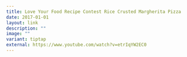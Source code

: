 ```yaml
---
title: Love Your Food Recipe Contest Rice Crusted Margherita Pizza
date: 2017-01-01
layout: link
description: ""
image: ""
variant: tiptap
external: https://www.youtube.com/watch?v=etrIqYW2EC0
---
```

